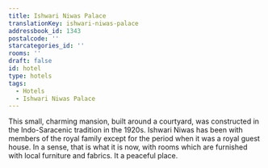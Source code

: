 ```yaml
---
title: Ishwari Niwas Palace
translationKey: ishwari-niwas-palace
addressbook_id: 1343
postalcode: ''
starcategories_id: ''
rooms: ''
draft: false
id: hotel
type: hotels
tags:
  - Hotels
  - Ishwari Niwas Palace
---
```

This small, charming mansion, built around a courtyard, was constructed in the Indo-Saracenic tradition in the 1920s. Ishwari Niwas has been with members of the royal family except for the period when it was a royal guest house. In a sense, that is what it is now, with rooms which are furnished with local furniture and fabrics. It a peaceful place.